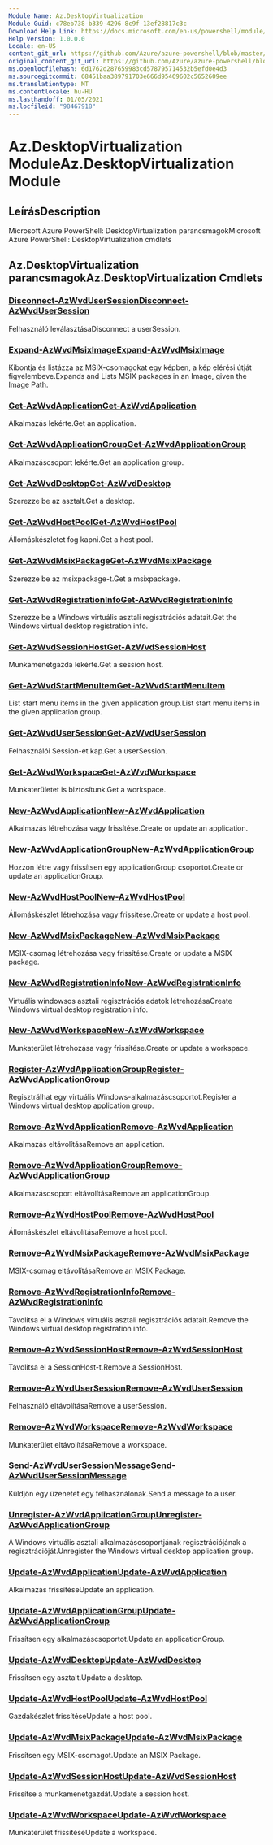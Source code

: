 ```yaml
---
Module Name: Az.DesktopVirtualization
Module Guid: c78eb738-b339-4296-8c9f-13ef28817c3c
Download Help Link: https://docs.microsoft.com/en-us/powershell/module/az.desktopvirtualization
Help Version: 1.0.0.0
Locale: en-US
content_git_url: https://github.com/Azure/azure-powershell/blob/master/src/DesktopVirtualization/help/Az.DesktopVirtualization.md
original_content_git_url: https://github.com/Azure/azure-powershell/blob/master/src/DesktopVirtualization/help/Az.DesktopVirtualization.md
ms.openlocfilehash: 6d1762d287659983cd578795714532b5efd0e4d3
ms.sourcegitcommit: 68451baa389791703e666d95469602c5652609ee
ms.translationtype: MT
ms.contentlocale: hu-HU
ms.lasthandoff: 01/05/2021
ms.locfileid: "98467918"
---
```

# <span data-ttu-id="2d204-101">Az.DesktopVirtualization Module</span><span class="sxs-lookup"><span data-stu-id="2d204-101">Az.DesktopVirtualization Module</span></span>
## <span data-ttu-id="2d204-102">Leírás</span><span class="sxs-lookup"><span data-stu-id="2d204-102">Description</span></span>
<span data-ttu-id="2d204-103">Microsoft Azure PowerShell: DesktopVirtualization parancsmagok</span><span class="sxs-lookup"><span data-stu-id="2d204-103">Microsoft Azure PowerShell: DesktopVirtualization cmdlets</span></span>

## <span data-ttu-id="2d204-104">Az.DesktopVirtualization parancsmagok</span><span class="sxs-lookup"><span data-stu-id="2d204-104">Az.DesktopVirtualization Cmdlets</span></span>
### [<span data-ttu-id="2d204-105">Disconnect-AzWvdUserSession</span><span class="sxs-lookup"><span data-stu-id="2d204-105">Disconnect-AzWvdUserSession</span></span>](Disconnect-AzWvdUserSession.md)
<span data-ttu-id="2d204-106">Felhasználó leválasztása</span><span class="sxs-lookup"><span data-stu-id="2d204-106">Disconnect a userSession.</span></span>

### [<span data-ttu-id="2d204-107">Expand-AzWvdMsixImage</span><span class="sxs-lookup"><span data-stu-id="2d204-107">Expand-AzWvdMsixImage</span></span>](Expand-AzWvdMsixImage.md)
<span data-ttu-id="2d204-108">Kibontja és listázza az MSIX-csomagokat egy képben, a kép elérési útját figyelembeve.</span><span class="sxs-lookup"><span data-stu-id="2d204-108">Expands and Lists MSIX packages in an Image, given the Image Path.</span></span>

### [<span data-ttu-id="2d204-109">Get-AzWvdApplication</span><span class="sxs-lookup"><span data-stu-id="2d204-109">Get-AzWvdApplication</span></span>](Get-AzWvdApplication.md)
<span data-ttu-id="2d204-110">Alkalmazás lekérte.</span><span class="sxs-lookup"><span data-stu-id="2d204-110">Get an application.</span></span>

### [<span data-ttu-id="2d204-111">Get-AzWvdApplicationGroup</span><span class="sxs-lookup"><span data-stu-id="2d204-111">Get-AzWvdApplicationGroup</span></span>](Get-AzWvdApplicationGroup.md)
<span data-ttu-id="2d204-112">Alkalmazáscsoport lekérte.</span><span class="sxs-lookup"><span data-stu-id="2d204-112">Get an application group.</span></span>

### [<span data-ttu-id="2d204-113">Get-AzWvdDesktop</span><span class="sxs-lookup"><span data-stu-id="2d204-113">Get-AzWvdDesktop</span></span>](Get-AzWvdDesktop.md)
<span data-ttu-id="2d204-114">Szerezze be az asztalt.</span><span class="sxs-lookup"><span data-stu-id="2d204-114">Get a desktop.</span></span>

### [<span data-ttu-id="2d204-115">Get-AzWvdHostPool</span><span class="sxs-lookup"><span data-stu-id="2d204-115">Get-AzWvdHostPool</span></span>](Get-AzWvdHostPool.md)
<span data-ttu-id="2d204-116">Állomáskészletet fog kapni.</span><span class="sxs-lookup"><span data-stu-id="2d204-116">Get a host pool.</span></span>

### [<span data-ttu-id="2d204-117">Get-AzWvdMsixPackage</span><span class="sxs-lookup"><span data-stu-id="2d204-117">Get-AzWvdMsixPackage</span></span>](Get-AzWvdMsixPackage.md)
<span data-ttu-id="2d204-118">Szerezze be az msixpackage-t.</span><span class="sxs-lookup"><span data-stu-id="2d204-118">Get a msixpackage.</span></span>

### [<span data-ttu-id="2d204-119">Get-AzWvdRegistrationInfo</span><span class="sxs-lookup"><span data-stu-id="2d204-119">Get-AzWvdRegistrationInfo</span></span>](Get-AzWvdRegistrationInfo.md)
<span data-ttu-id="2d204-120">Szerezze be a Windows virtuális asztali regisztrációs adatait.</span><span class="sxs-lookup"><span data-stu-id="2d204-120">Get the Windows virtual desktop registration info.</span></span>

### [<span data-ttu-id="2d204-121">Get-AzWvdSessionHost</span><span class="sxs-lookup"><span data-stu-id="2d204-121">Get-AzWvdSessionHost</span></span>](Get-AzWvdSessionHost.md)
<span data-ttu-id="2d204-122">Munkamenetgazda lekérte.</span><span class="sxs-lookup"><span data-stu-id="2d204-122">Get a session host.</span></span>

### [<span data-ttu-id="2d204-123">Get-AzWvdStartMenuItem</span><span class="sxs-lookup"><span data-stu-id="2d204-123">Get-AzWvdStartMenuItem</span></span>](Get-AzWvdStartMenuItem.md)
<span data-ttu-id="2d204-124">List start menu items in the given application group.</span><span class="sxs-lookup"><span data-stu-id="2d204-124">List start menu items in the given application group.</span></span>

### [<span data-ttu-id="2d204-125">Get-AzWvdUserSession</span><span class="sxs-lookup"><span data-stu-id="2d204-125">Get-AzWvdUserSession</span></span>](Get-AzWvdUserSession.md)
<span data-ttu-id="2d204-126">Felhasználói Session-et kap.</span><span class="sxs-lookup"><span data-stu-id="2d204-126">Get a userSession.</span></span>

### [<span data-ttu-id="2d204-127">Get-AzWvdWorkspace</span><span class="sxs-lookup"><span data-stu-id="2d204-127">Get-AzWvdWorkspace</span></span>](Get-AzWvdWorkspace.md)
<span data-ttu-id="2d204-128">Munkaterületet is biztosítunk.</span><span class="sxs-lookup"><span data-stu-id="2d204-128">Get a workspace.</span></span>

### [<span data-ttu-id="2d204-129">New-AzWvdApplication</span><span class="sxs-lookup"><span data-stu-id="2d204-129">New-AzWvdApplication</span></span>](New-AzWvdApplication.md)
<span data-ttu-id="2d204-130">Alkalmazás létrehozása vagy frissítése.</span><span class="sxs-lookup"><span data-stu-id="2d204-130">Create or update an application.</span></span>

### [<span data-ttu-id="2d204-131">New-AzWvdApplicationGroup</span><span class="sxs-lookup"><span data-stu-id="2d204-131">New-AzWvdApplicationGroup</span></span>](New-AzWvdApplicationGroup.md)
<span data-ttu-id="2d204-132">Hozzon létre vagy frissítsen egy applicationGroup csoportot.</span><span class="sxs-lookup"><span data-stu-id="2d204-132">Create or update an applicationGroup.</span></span>

### [<span data-ttu-id="2d204-133">New-AzWvdHostPool</span><span class="sxs-lookup"><span data-stu-id="2d204-133">New-AzWvdHostPool</span></span>](New-AzWvdHostPool.md)
<span data-ttu-id="2d204-134">Állomáskészlet létrehozása vagy frissítése.</span><span class="sxs-lookup"><span data-stu-id="2d204-134">Create or update a host pool.</span></span>

### [<span data-ttu-id="2d204-135">New-AzWvdMsixPackage</span><span class="sxs-lookup"><span data-stu-id="2d204-135">New-AzWvdMsixPackage</span></span>](New-AzWvdMsixPackage.md)
<span data-ttu-id="2d204-136">MSIX-csomag létrehozása vagy frissítése.</span><span class="sxs-lookup"><span data-stu-id="2d204-136">Create or update a MSIX package.</span></span>

### [<span data-ttu-id="2d204-137">New-AzWvdRegistrationInfo</span><span class="sxs-lookup"><span data-stu-id="2d204-137">New-AzWvdRegistrationInfo</span></span>](New-AzWvdRegistrationInfo.md)
<span data-ttu-id="2d204-138">Virtuális windowsos asztali regisztrációs adatok létrehozása</span><span class="sxs-lookup"><span data-stu-id="2d204-138">Create Windows virtual desktop registration info.</span></span>

### [<span data-ttu-id="2d204-139">New-AzWvdWorkspace</span><span class="sxs-lookup"><span data-stu-id="2d204-139">New-AzWvdWorkspace</span></span>](New-AzWvdWorkspace.md)
<span data-ttu-id="2d204-140">Munkaterület létrehozása vagy frissítése.</span><span class="sxs-lookup"><span data-stu-id="2d204-140">Create or update a workspace.</span></span>

### [<span data-ttu-id="2d204-141">Register-AzWvdApplicationGroup</span><span class="sxs-lookup"><span data-stu-id="2d204-141">Register-AzWvdApplicationGroup</span></span>](Register-AzWvdApplicationGroup.md)
<span data-ttu-id="2d204-142">Regisztrálhat egy virtuális Windows-alkalmazáscsoportot.</span><span class="sxs-lookup"><span data-stu-id="2d204-142">Register a Windows virtual desktop application group.</span></span>

### [<span data-ttu-id="2d204-143">Remove-AzWvdApplication</span><span class="sxs-lookup"><span data-stu-id="2d204-143">Remove-AzWvdApplication</span></span>](Remove-AzWvdApplication.md)
<span data-ttu-id="2d204-144">Alkalmazás eltávolítása</span><span class="sxs-lookup"><span data-stu-id="2d204-144">Remove an application.</span></span>

### [<span data-ttu-id="2d204-145">Remove-AzWvdApplicationGroup</span><span class="sxs-lookup"><span data-stu-id="2d204-145">Remove-AzWvdApplicationGroup</span></span>](Remove-AzWvdApplicationGroup.md)
<span data-ttu-id="2d204-146">Alkalmazáscsoport eltávolítása</span><span class="sxs-lookup"><span data-stu-id="2d204-146">Remove an applicationGroup.</span></span>

### [<span data-ttu-id="2d204-147">Remove-AzWvdHostPool</span><span class="sxs-lookup"><span data-stu-id="2d204-147">Remove-AzWvdHostPool</span></span>](Remove-AzWvdHostPool.md)
<span data-ttu-id="2d204-148">Állomáskészlet eltávolítása</span><span class="sxs-lookup"><span data-stu-id="2d204-148">Remove a host pool.</span></span>

### [<span data-ttu-id="2d204-149">Remove-AzWvdMsixPackage</span><span class="sxs-lookup"><span data-stu-id="2d204-149">Remove-AzWvdMsixPackage</span></span>](Remove-AzWvdMsixPackage.md)
<span data-ttu-id="2d204-150">MSIX-csomag eltávolítása</span><span class="sxs-lookup"><span data-stu-id="2d204-150">Remove an MSIX Package.</span></span>

### [<span data-ttu-id="2d204-151">Remove-AzWvdRegistrationInfo</span><span class="sxs-lookup"><span data-stu-id="2d204-151">Remove-AzWvdRegistrationInfo</span></span>](Remove-AzWvdRegistrationInfo.md)
<span data-ttu-id="2d204-152">Távolítsa el a Windows virtuális asztali regisztrációs adatait.</span><span class="sxs-lookup"><span data-stu-id="2d204-152">Remove the Windows virtual desktop registration info.</span></span>

### [<span data-ttu-id="2d204-153">Remove-AzWvdSessionHost</span><span class="sxs-lookup"><span data-stu-id="2d204-153">Remove-AzWvdSessionHost</span></span>](Remove-AzWvdSessionHost.md)
<span data-ttu-id="2d204-154">Távolítsa el a SessionHost-t.</span><span class="sxs-lookup"><span data-stu-id="2d204-154">Remove a SessionHost.</span></span>

### [<span data-ttu-id="2d204-155">Remove-AzWvdUserSession</span><span class="sxs-lookup"><span data-stu-id="2d204-155">Remove-AzWvdUserSession</span></span>](Remove-AzWvdUserSession.md)
<span data-ttu-id="2d204-156">Felhasználó eltávolítása</span><span class="sxs-lookup"><span data-stu-id="2d204-156">Remove a userSession.</span></span>

### [<span data-ttu-id="2d204-157">Remove-AzWvdWorkspace</span><span class="sxs-lookup"><span data-stu-id="2d204-157">Remove-AzWvdWorkspace</span></span>](Remove-AzWvdWorkspace.md)
<span data-ttu-id="2d204-158">Munkaterület eltávolítása</span><span class="sxs-lookup"><span data-stu-id="2d204-158">Remove a workspace.</span></span>

### [<span data-ttu-id="2d204-159">Send-AzWvdUserSessionMessage</span><span class="sxs-lookup"><span data-stu-id="2d204-159">Send-AzWvdUserSessionMessage</span></span>](Send-AzWvdUserSessionMessage.md)
<span data-ttu-id="2d204-160">Küldjön egy üzenetet egy felhasználónak.</span><span class="sxs-lookup"><span data-stu-id="2d204-160">Send a message to a user.</span></span>

### [<span data-ttu-id="2d204-161">Unregister-AzWvdApplicationGroup</span><span class="sxs-lookup"><span data-stu-id="2d204-161">Unregister-AzWvdApplicationGroup</span></span>](Unregister-AzWvdApplicationGroup.md)
<span data-ttu-id="2d204-162">A Windows virtuális asztali alkalmazáscsoportjának regisztrációjának a regisztrációját.</span><span class="sxs-lookup"><span data-stu-id="2d204-162">Unregister the Windows virtual desktop application group.</span></span>

### [<span data-ttu-id="2d204-163">Update-AzWvdApplication</span><span class="sxs-lookup"><span data-stu-id="2d204-163">Update-AzWvdApplication</span></span>](Update-AzWvdApplication.md)
<span data-ttu-id="2d204-164">Alkalmazás frissítése</span><span class="sxs-lookup"><span data-stu-id="2d204-164">Update an application.</span></span>

### [<span data-ttu-id="2d204-165">Update-AzWvdApplicationGroup</span><span class="sxs-lookup"><span data-stu-id="2d204-165">Update-AzWvdApplicationGroup</span></span>](Update-AzWvdApplicationGroup.md)
<span data-ttu-id="2d204-166">Frissítsen egy alkalmazáscsoportot.</span><span class="sxs-lookup"><span data-stu-id="2d204-166">Update an applicationGroup.</span></span>

### [<span data-ttu-id="2d204-167">Update-AzWvdDesktop</span><span class="sxs-lookup"><span data-stu-id="2d204-167">Update-AzWvdDesktop</span></span>](Update-AzWvdDesktop.md)
<span data-ttu-id="2d204-168">Frissítsen egy asztalt.</span><span class="sxs-lookup"><span data-stu-id="2d204-168">Update a desktop.</span></span>

### [<span data-ttu-id="2d204-169">Update-AzWvdHostPool</span><span class="sxs-lookup"><span data-stu-id="2d204-169">Update-AzWvdHostPool</span></span>](Update-AzWvdHostPool.md)
<span data-ttu-id="2d204-170">Gazdakészlet frissítése</span><span class="sxs-lookup"><span data-stu-id="2d204-170">Update a host pool.</span></span>

### [<span data-ttu-id="2d204-171">Update-AzWvdMsixPackage</span><span class="sxs-lookup"><span data-stu-id="2d204-171">Update-AzWvdMsixPackage</span></span>](Update-AzWvdMsixPackage.md)
<span data-ttu-id="2d204-172">Frissítsen egy MSIX-csomagot.</span><span class="sxs-lookup"><span data-stu-id="2d204-172">Update an  MSIX Package.</span></span>

### [<span data-ttu-id="2d204-173">Update-AzWvdSessionHost</span><span class="sxs-lookup"><span data-stu-id="2d204-173">Update-AzWvdSessionHost</span></span>](Update-AzWvdSessionHost.md)
<span data-ttu-id="2d204-174">Frissítse a munkamenetgazdát.</span><span class="sxs-lookup"><span data-stu-id="2d204-174">Update a session host.</span></span>

### [<span data-ttu-id="2d204-175">Update-AzWvdWorkspace</span><span class="sxs-lookup"><span data-stu-id="2d204-175">Update-AzWvdWorkspace</span></span>](Update-AzWvdWorkspace.md)
<span data-ttu-id="2d204-176">Munkaterület frissítése</span><span class="sxs-lookup"><span data-stu-id="2d204-176">Update a workspace.</span></span>


